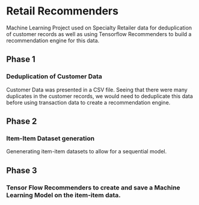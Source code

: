 # Retail Recommenders
Machine Learning Project used on Specialty Retailer data for deduplication of customer records as well as using Tensorflow Recommenders to build a recommendation engine for this data.

## Phase 1
### Deduplication of Customer Data
Customer Data was presented in a CSV file.  Seeing that there were many duplicates in the customer records, we would need to deduplicate this data before using transaction data to create a recommendation engine.  

## Phase 2
### Item-Item Dataset generation
Genenerating item-item datasets to allow for a sequential model.

## Phase 3
### Tensor Flow Recommenders to create and save a Machine Learning Model on the item-item data.

